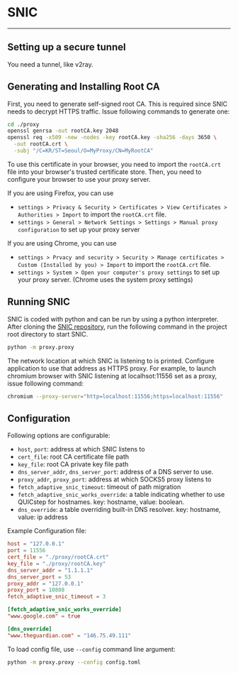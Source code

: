 # SNIC
---

## Setting up a secure tunnel

You need a tunnel, like v2ray.

## Generating and Installing Root CA

First, you need to generate self-signed root CA. This is required since SNIC needs to decrypt HTTPS traffic. Issue following commands to generate one:

```bash
cd ./proxy
openssl genrsa -out rootCA.key 2048
openssl req -x509 -new -nodes -key rootCA.key -sha256 -days 3650 \
  -out rootCA.crt \
  -subj "/C=KR/ST=Seoul/O=MyProxy/CN=MyRootCA"
```

To use this certificate in your browser, you need to import the `rootCA.crt` file into your browser's trusted certificate store. Then, you need to configure your browser to use your proxy server.

If you are using Firefox, you can use
- `settings > Privacy & Security > Certificates > View Certificates > Authorities > Import` to import the `rootCA.crt` file.
- `settings > General > Network Settings > Settings > Manual proxy configuration` to set up your proxy server

If you are using Chrome, you can use
- `settings > Prvacy and security > Security > Manage certificates > Custom (Installed by you) > Import` to import the `rootCA.crt` file.
- `settings > System > Open your computer's proxy settings` to set up your proxy server. (Chrome uses the system proxy settings)

## Running SNIC

SNIC is coded with python and can be run by using a python interpreter. After cloning the [SNIC repository](https://github.com/jae1u/CSED415), run the following command in the project root directory to start SNIC.

```bash
python -m proxy.proxy
```

The network location at which SNIC is listening to is printed. Configure application to use that address as HTTPS proxy. For example, to launch chromium browser with SNIC listening at localhsot:11556 set as a proxy, issue following command:

```bash
chromium --proxy-server="http=localhost:11556;https=localhost:11556"
```

## Configuration
Following options are configurable:

- `host`, `port`: address at which SNIC listens to
- `cert_file`: root CA certificate file path
- `key_file`: root CA private key file path
- `dns_server_addr`, `dns_server_port`: address of a DNS server to use.
- `proxy_addr`, `proxy_port`: address at which SOCKS5 proxy listens to
- `fetch_adaptive_snic_timeout`: timeout of path migration
- `fetch_adaptive_snic_works_override`: a table indicating whether to use QUICstep for hostnames. key: hostname, value: boolean.
- `dns_override`: a table overriding built-in DNS resolver. key: hostname, value: ip address

Example Configuration file:

```toml
host = "127.0.0.1"
port = 11556
cert_file = "./proxy/rootCA.crt"
key_file = "./proxy/rootCA.key"
dns_server_addr = "1.1.1.1"
dns_server_port = 53
proxy_addr = "127.0.0.1"
proxy_port = 10808
fetch_adaptive_snic_timeout = 3

[fetch_adaptive_snic_works_override]
"www.google.com" = true

[dns_override]
"www.theguardian.com" = "146.75.49.111"
```

To load config file, use `--config` command line argument:

```bash
python -m proxy.proxy --config config.toml
```
